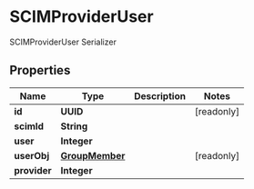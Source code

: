 

# SCIMProviderUser

SCIMProviderUser Serializer

## Properties

| Name | Type | Description | Notes |
|------------ | ------------- | ------------- | -------------|
|**id** | **UUID** |  |  [readonly] |
|**scimId** | **String** |  |  |
|**user** | **Integer** |  |  |
|**userObj** | [**GroupMember**](GroupMember.md) |  |  [readonly] |
|**provider** | **Integer** |  |  |



